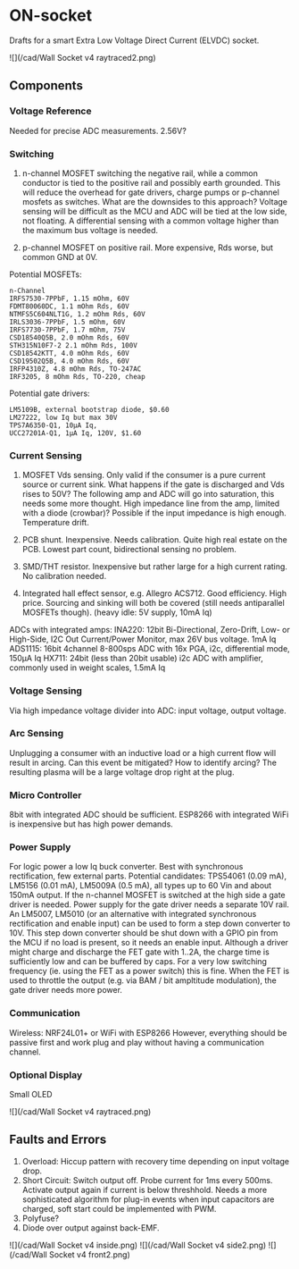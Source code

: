 # ON-socket
Drafts for a smart Extra Low Voltage Direct Current (ELVDC) socket.

![](/cad/Wall Socket v4 raytraced2.png)

## Components

### Voltage Reference

Needed for precise ADC measurements. 2.56V?

### Switching

1. n-channel MOSFET switching the negative rail, while a common conductor is tied to the positive rail and possibly earth grounded. This will reduce the overhead for gate drivers, charge pumps or p-channel mosfets as switches. What are the downsides to this approach? Voltage sensing will be difficult as the MCU and ADC will be tied at the low side, not floating. A differential sensing with a common voltage higher than the maximum bus voltage is needed.

2. p-channel MOSFET on positive rail. More expensive, Rds worse, but common GND at 0V.

Potential MOSFETs:

	n-Channel
    IRFS7530-7PPbF, 1.15 mOhm, 60V
    FDMT80060DC, 1.1 mOhm Rds, 60V
    NTMFS5C604NLT1G, 1.2 mOhm Rds, 60V
    IRLS3036-7PPbF, 1.5 mOhm, 60V
    IRFS7730-7PPbF, 1.7 mOhm, 75V
	CSD18540Q5B, 2.0 mOhm Rds, 60V
    STH315N10F7-2 2.1 mOhm Rds, 100V
    CSD18542KTT, 4.0 mOhm Rds, 60V
    CSD19502Q5B, 4.0 mOhm Rds, 60V
    IRFP4310Z, 4.8 mOhm Rds, TO-247AC
    IRF3205, 8 mOhm Rds, TO-220, cheap
        
Potential gate drivers:

	LM5109B, external bootstrap diode, $0.60
    LM27222, low Iq but max 30V
    TPS7A6350-Q1, 10µA Iq,
    UCC27201A-Q1, 1µA Iq, 120V, $1.60 

### Current Sensing

1. MOSFET Vds sensing. Only valid if the consumer is a pure current source or current sink. What happens if the gate is discharged and Vds rises to 50V? The following amp and ADC will go into saturation, this needs some more thought. High impedance line from the amp, limited with a diode (crowbar)? Possible if the input impedance is high enough. Temperature drift.

2. PCB shunt. Inexpensive. Needs calibration. Quite high real estate on the PCB. Lowest part count, bidirectional sensing no problem.

3. SMD/THT resistor. Inexpensive but rather large for a high current rating. No calibration needed.

4. Integrated hall effect sensor, e.g. Allegro ACS712. Good efficiency. High price. Sourcing and sinking will both be covered (still needs antiparallel MOSFETs though). (heavy idle: 5V supply, 10mA Iq)

ADCs with integrated amps:
INA220: 12bit Bi-Directional, Zero-Drift, Low- or High-Side, I2C Out Current/Power Monitor, max 26V bus voltage. 1mA Iq
ADS1115: 16bit 4channel 8-800sps ADC with 16x PGA, i2c, differential mode, 150µA Iq
HX711: 24bit (less than 20bit usable) i2c ADC with amplifier, commonly used in weight scales, 1.5mA Iq

### Voltage Sensing

Via high impedance voltage divider into ADC: input voltage, output voltage.

### Arc Sensing

Unplugging a consumer with an inductive load or a high current flow will result in arcing. Can this event be mitigated? How to identify arcing? The resulting plasma will be a large voltage drop right at the plug.

### Micro Controller

8bit with integrated ADC should be sufficient. ESP8266 with integrated WiFi is inexpensive but has high power demands.

### Power Supply

For logic power a low Iq buck converter. Best with synchronous rectification, few external parts.  Potential candidates: TPS54061 (0.09 mA), LM5156 (0.01 mA), LM5009A (0.5 mA), all types up to 60 Vin and about 150mA output.
If the n-channel MOSFET is switched at the high side a gate driver is needed. Power supply for the gate driver needs a separate 10V rail. An LM5007, LM5010 (or an alternative with integrated synchronous rectification and enable input) can be used to form a step down converter to 10V. This step down converter should be shut down with a GPIO pin from the MCU if no load is present, so it needs an enable input.
Although a driver might charge and discharge the FET gate with 1..2A, the charge time is sufficiently low and can be buffered by caps. For a very low switching frequency (ie. using the FET as a power switch) this is fine. When the FET is used to throttle the output (e.g. via BAM / bit ampltitude modulation), the gate driver needs more power.


### Communication

Wireless: NRF24L01+ or WiFi with ESP8266
However, everything should be passive first and work plug and play without having a communication channel. 

### Optional Display

Small OLED

![](/cad/Wall Socket v4 raytraced.png)

## Faults and Errors

1. Overload: Hiccup pattern with recovery time depending on input voltage drop.
1. Short Circuit: Switch output off. Probe current for 1ms every 500ms. Activate output again if current is below threshhold. Needs a more sophisticated algorithm for plug-in events when input capacitors are charged, soft start could be implemented with PWM.
1. Polyfuse? 
1. Diode over output against back-EMF.

![](/cad/Wall Socket v4 inside.png)
![](/cad/Wall Socket v4 side2.png)
![](/cad/Wall Socket v4 front2.png)
